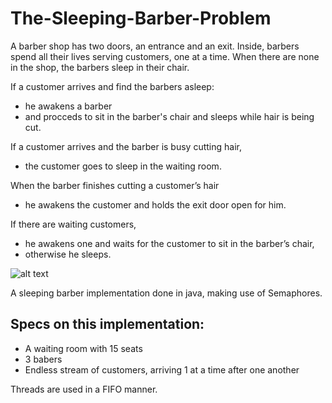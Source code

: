 # The-Sleeping-Barber-Problem
A barber shop has two doors, an entrance and an exit.
Inside, barbers spend all their lives serving customers, one at a time.
When there are none in the shop, the barbers sleep in their chair.

If a customer arrives and find the barbers asleep: 
- he awakens a barber 
- and procceds to sit in the barber's chair and sleeps while hair is being cut. 

If a customer arrives and the barber is busy cutting hair, 
- the customer goes to sleep in the waiting room. 

When the barber finishes cutting a customer’s hair 
- he awakens the customer and holds the exit door open for him. 

If there are waiting customers, 
- he awakens one and waits for the customer to sit in the barber’s chair, 
- otherwise he sleeps.



![alt text](http://1.bp.blogspot.com/-11LLqwNuV6o/UhjhcUEvIDI/AAAAAAAAAEM/n-xjhP_Rr1w/s200/2-35.png)


A sleeping barber implementation done in java, making use of Semaphores.

## Specs on this implementation:
- A waiting room with 15 seats 
- 3 babers
- Endless stream of customers, arriving 1 at a time after one another 

Threads are used in a FIFO manner.


